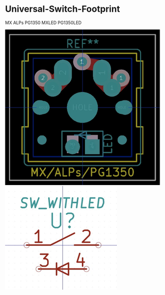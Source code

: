 # Universal-Switch-Footprint
MX ALPs PG1350 MXLED PG1350LED

![](https://github.com/se7en9057/Universal-Switch-Footprint/blob/master/Footprint_Editor__no_active_library_.jpg) ![](https://github.com/se7en9057/Universal-Switch-Footprint/blob/master/Part_Library_Editor__no_library_selected.jpg)